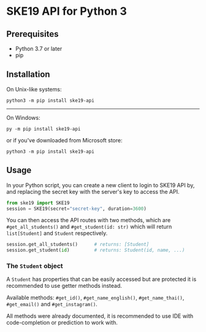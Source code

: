 # SKE19 API for Python 3

## Prerequisites

- Python 3.7 or later
- pip

## Installation

On Unix-like systems:
```
python3 -m pip install ske19-api
```
---
On Windows:
```
py -m pip install ske19-api
```
or if you've downloaded from Microsoft store:
```
python3 -m pip install ske19-api
```

## Usage

In your Python script, you can create a new client to login to SKE19 API by, and replacing the secret key with the server's key to access the API.
```python
from ske19 import SKE19
session = SKE19(secret="secret-key", duration=3600)
```

You can then access the API routes with two methods, which are `#get_all_students()` and `#get_student(id: str)` which will return `list[Student]` and `Student` respectively.

```python
session.get_all_students()      # returns: [Student]
session.get_student(id)         # returns: Student(id, name, ...)
```

### The `Student` object

A `Student` has properties that can be easily accessed but are protected it is recommended to use getter methods instead.

Available methods: `#get_id()`, `#get_name_english()`, `#get_name_thai()`, `#get_email()` and `#get_instagram()`.

All methods were already documented, it is recommended to use IDE with code-completion or prediction to work with.